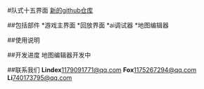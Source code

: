 #队式十五界面
[新的github仓库](https://github.com/lindexWindy)

##包括部件
*游戏主界面
*回放界面
*ai调试器
*地图编辑器

##使用说明


##开发进度
地图编辑器开发中

##联系我们
**Lindex**1179091771@qq.com
**Fox**1175267294@qq.com
**Li**740173795@qq.com
